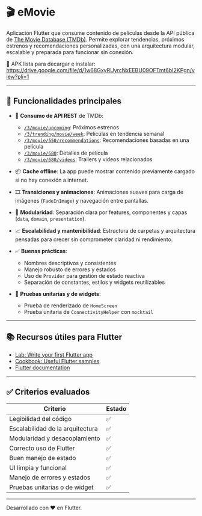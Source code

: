 # 🎬 eMovie

Aplicación Flutter que consume contenido de películas desde la API pública de [The Movie Database (TMDb)](https://api.themoviedb.org). Permite explorar tendencias, próximos estrenos y recomendaciones personalizadas, con una arquitectura modular, escalable y preparada para funcionar sin conexión.

📱 APK lista para decargar e instalar: https://drive.google.com/file/d/1w68GxyRUyrcNxEEBU09OFTmt6bI2KPgn/view?pli=1

---

## 🚀 Funcionalidades principales

- 🔌 **Consumo de API REST** de TMDb:
  - [`/3/movie/upcoming`](https://api.themoviedb.org/3/movie/upcoming): Próximos estrenos
  - [`/3/trending/movie/week`](https://api.themoviedb.org/3/trending/movie/week): Películas en tendencia semanal
  - [`/3/movie/550/recommendations`](https://api.themoviedb.org/3/movie/550/recommendations): Recomendaciones basadas en una película
  - [`/3/movie/680`](https://api.themoviedb.org/3/movie/680): Detalles de película
  - [`/3/movie/680/videos`](https://api.themoviedb.org/3/movie/680/videos): Trailers y videos relacionados

- 📦 **Cache offline**: La app puede mostrar contenido previamente cargado si no hay conexión a internet.

- 🎞️ **Transiciones y animaciones**: Animaciones suaves para carga de imágenes (`FadeInImage`) y navegación entre pantallas.

- 🧱 **Modularidad**: Separación clara por features, componentes y capas (`data`, `domain`, `presentation`).

- 📈 **Escalabilidad y mantenibilidad**: Estructura de carpetas y arquitectura pensadas para crecer sin comprometer claridad ni rendimiento.

- ✅ **Buenas prácticas**:
  - Nombres descriptivos y consistentes
  - Manejo robusto de errores y estados
  - Uso de `Provider` para gestión de estado reactiva
  - Separación de constantes, estilos y widgets reutilizables

- 🧪 **Pruebas unitarias y de widgets**:
  - Prueba de renderizado de `HomeScreen`
  - Prueba unitaria de `ConnectivityHelper` con `mocktail`

---

## 📚 Recursos útiles para Flutter

- [Lab: Write your first Flutter app](https://docs.flutter.dev/get-started/codelab)
- [Cookbook: Useful Flutter samples](https://docs.flutter.dev/cookbook)
- [Flutter documentation](https://docs.flutter.dev/)

---

## ✅ Criterios evaluados

| Criterio                          | Estado |
|----------------------------------|--------|
| Legibilidad del código           | ✅     |
| Escalabilidad de la arquitectura| ✅     |
| Modularidad y desacoplamiento    | ✅     |
| Correcto uso de Flutter          | ✅     |
| Buen manejo de estado            | ✅     |
| UI limpia y funcional            | ✅     |
| Manejo de errores y estados      | ✅     |
| Pruebas unitarias o de widget    | ✅     |

---

Desarrollado con ❤️ en Flutter.
